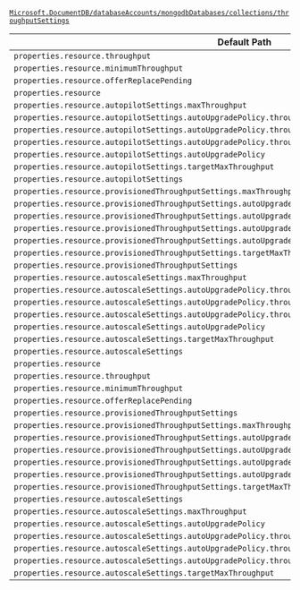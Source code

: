 [`Microsoft.DocumentDB/databaseAccounts/mongodbDatabases/collections/throughputSettings`](https://docs.microsoft.com/en-us/azure/templates/microsoft.documentdb/databaseaccounts/mongodbdatabases/collections/throughputsettings)

| Default Path | Alias |
|---|---|
| `properties.resource.throughput` | `Microsoft.DocumentDB/databaseAccounts/mongodbDatabases/collections/throughputSettings/default.resource.throughput` |
| `properties.resource.minimumThroughput` | `Microsoft.DocumentDB/databaseAccounts/mongodbDatabases/collections/throughputSettings/default.resource.minimumThroughput` |
| `properties.resource.offerReplacePending` | `Microsoft.DocumentDB/databaseAccounts/mongodbDatabases/collections/throughputSettings/default.resource.offerReplacePending` |
| `properties.resource` | `Microsoft.DocumentDB/databaseAccounts/mongodbDatabases/collections/throughputSettings/default.resource` |
| `properties.resource.autopilotSettings.maxThroughput` | `Microsoft.DocumentDB/databaseAccounts/mongodbDatabases/collections/throughputSettings/default.resource.autopilotSettings.maxThroughput` |
| `properties.resource.autopilotSettings.autoUpgradePolicy.throughputPolicy.isEnabled` | `Microsoft.DocumentDB/databaseAccounts/mongodbDatabases/collections/throughputSettings/default.resource.autopilotSettings.autoUpgradePolicy.throughputPolicy.isEnabled` |
| `properties.resource.autopilotSettings.autoUpgradePolicy.throughputPolicy.incrementPercent` | `Microsoft.DocumentDB/databaseAccounts/mongodbDatabases/collections/throughputSettings/default.resource.autopilotSettings.autoUpgradePolicy.throughputPolicy.incrementPercent` |
| `properties.resource.autopilotSettings.autoUpgradePolicy.throughputPolicy` | `Microsoft.DocumentDB/databaseAccounts/mongodbDatabases/collections/throughputSettings/default.resource.autopilotSettings.autoUpgradePolicy.throughputPolicy` |
| `properties.resource.autopilotSettings.autoUpgradePolicy` | `Microsoft.DocumentDB/databaseAccounts/mongodbDatabases/collections/throughputSettings/default.resource.autopilotSettings.autoUpgradePolicy` |
| `properties.resource.autopilotSettings.targetMaxThroughput` | `Microsoft.DocumentDB/databaseAccounts/mongodbDatabases/collections/throughputSettings/default.resource.autopilotSettings.targetMaxThroughput` |
| `properties.resource.autopilotSettings` | `Microsoft.DocumentDB/databaseAccounts/mongodbDatabases/collections/throughputSettings/default.resource.autopilotSettings` |
| `properties.resource.provisionedThroughputSettings.maxThroughput` | `Microsoft.DocumentDB/databaseAccounts/mongodbDatabases/collections/throughputSettings/default.resource.provisionedThroughputSettings.maxThroughput` |
| `properties.resource.provisionedThroughputSettings.autoUpgradePolicy.throughputPolicy.isEnabled` | `Microsoft.DocumentDB/databaseAccounts/mongodbDatabases/collections/throughputSettings/default.resource.provisionedThroughputSettings.autoUpgradePolicy.throughputPolicy.isEnabled` |
| `properties.resource.provisionedThroughputSettings.autoUpgradePolicy.throughputPolicy.incrementPercent` | `Microsoft.DocumentDB/databaseAccounts/mongodbDatabases/collections/throughputSettings/default.resource.provisionedThroughputSettings.autoUpgradePolicy.throughputPolicy.incrementPercent` |
| `properties.resource.provisionedThroughputSettings.autoUpgradePolicy.throughputPolicy` | `Microsoft.DocumentDB/databaseAccounts/mongodbDatabases/collections/throughputSettings/default.resource.provisionedThroughputSettings.autoUpgradePolicy.throughputPolicy` |
| `properties.resource.provisionedThroughputSettings.autoUpgradePolicy` | `Microsoft.DocumentDB/databaseAccounts/mongodbDatabases/collections/throughputSettings/default.resource.provisionedThroughputSettings.autoUpgradePolicy` |
| `properties.resource.provisionedThroughputSettings.targetMaxThroughput` | `Microsoft.DocumentDB/databaseAccounts/mongodbDatabases/collections/throughputSettings/default.resource.provisionedThroughputSettings.targetMaxThroughput` |
| `properties.resource.provisionedThroughputSettings` | `Microsoft.DocumentDB/databaseAccounts/mongodbDatabases/collections/throughputSettings/default.resource.provisionedThroughputSettings` |
| `properties.resource.autoscaleSettings.maxThroughput` | `Microsoft.DocumentDB/databaseAccounts/mongodbDatabases/collections/throughputSettings/default.resource.autoscaleSettings.maxThroughput` |
| `properties.resource.autoscaleSettings.autoUpgradePolicy.throughputPolicy.isEnabled` | `Microsoft.DocumentDB/databaseAccounts/mongodbDatabases/collections/throughputSettings/default.resource.autoscaleSettings.autoUpgradePolicy.throughputPolicy.isEnabled` |
| `properties.resource.autoscaleSettings.autoUpgradePolicy.throughputPolicy.incrementPercent` | `Microsoft.DocumentDB/databaseAccounts/mongodbDatabases/collections/throughputSettings/default.resource.autoscaleSettings.autoUpgradePolicy.throughputPolicy.incrementPercent` |
| `properties.resource.autoscaleSettings.autoUpgradePolicy.throughputPolicy` | `Microsoft.DocumentDB/databaseAccounts/mongodbDatabases/collections/throughputSettings/default.resource.autoscaleSettings.autoUpgradePolicy.throughputPolicy` |
| `properties.resource.autoscaleSettings.autoUpgradePolicy` | `Microsoft.DocumentDB/databaseAccounts/mongodbDatabases/collections/throughputSettings/default.resource.autoscaleSettings.autoUpgradePolicy` |
| `properties.resource.autoscaleSettings.targetMaxThroughput` | `Microsoft.DocumentDB/databaseAccounts/mongodbDatabases/collections/throughputSettings/default.resource.autoscaleSettings.targetMaxThroughput` |
| `properties.resource.autoscaleSettings` | `Microsoft.DocumentDB/databaseAccounts/mongodbDatabases/collections/throughputSettings/default.resource.autoscaleSettings` |
| `properties.resource` | `Microsoft.DocumentDB/databaseAccounts/mongodbDatabases/collections/throughputSettings/resource` |
| `properties.resource.throughput` | `Microsoft.DocumentDB/databaseAccounts/mongodbDatabases/collections/throughputSettings/resource.throughput` |
| `properties.resource.minimumThroughput` | `Microsoft.DocumentDB/databaseAccounts/mongodbDatabases/collections/throughputSettings/resource.minimumThroughput` |
| `properties.resource.offerReplacePending` | `Microsoft.DocumentDB/databaseAccounts/mongodbDatabases/collections/throughputSettings/resource.offerReplacePending` |
| `properties.resource.provisionedThroughputSettings` | `Microsoft.DocumentDB/databaseAccounts/mongodbDatabases/collections/throughputSettings/resource.provisionedThroughputSettings` |
| `properties.resource.provisionedThroughputSettings.maxThroughput` | `Microsoft.DocumentDB/databaseAccounts/mongodbDatabases/collections/throughputSettings/resource.provisionedThroughputSettings.maxThroughput` |
| `properties.resource.provisionedThroughputSettings.autoUpgradePolicy` | `Microsoft.DocumentDB/databaseAccounts/mongodbDatabases/collections/throughputSettings/resource.provisionedThroughputSettings.autoUpgradePolicy` |
| `properties.resource.provisionedThroughputSettings.autoUpgradePolicy.throughputPolicy` | `Microsoft.DocumentDB/databaseAccounts/mongodbDatabases/collections/throughputSettings/resource.provisionedThroughputSettings.autoUpgradePolicy.throughputPolicy` |
| `properties.resource.provisionedThroughputSettings.autoUpgradePolicy.throughputPolicy.isEnabled` | `Microsoft.DocumentDB/databaseAccounts/mongodbDatabases/collections/throughputSettings/resource.provisionedThroughputSettings.autoUpgradePolicy.throughputPolicy.isEnabled` |
| `properties.resource.provisionedThroughputSettings.autoUpgradePolicy.throughputPolicy.incrementPercent` | `Microsoft.DocumentDB/databaseAccounts/mongodbDatabases/collections/throughputSettings/resource.provisionedThroughputSettings.autoUpgradePolicy.throughputPolicy.incrementPercent` |
| `properties.resource.provisionedThroughputSettings.targetMaxThroughput` | `Microsoft.DocumentDB/databaseAccounts/mongodbDatabases/collections/throughputSettings/resource.provisionedThroughputSettings.targetMaxThroughput` |
| `properties.resource.autoscaleSettings` | `Microsoft.DocumentDB/databaseAccounts/mongodbDatabases/collections/throughputSettings/resource.autoscaleSettings` |
| `properties.resource.autoscaleSettings.maxThroughput` | `Microsoft.DocumentDB/databaseAccounts/mongodbDatabases/collections/throughputSettings/resource.autoscaleSettings.maxThroughput` |
| `properties.resource.autoscaleSettings.autoUpgradePolicy` | `Microsoft.DocumentDB/databaseAccounts/mongodbDatabases/collections/throughputSettings/resource.autoscaleSettings.autoUpgradePolicy` |
| `properties.resource.autoscaleSettings.autoUpgradePolicy.throughputPolicy` | `Microsoft.DocumentDB/databaseAccounts/mongodbDatabases/collections/throughputSettings/resource.autoscaleSettings.autoUpgradePolicy.throughputPolicy` |
| `properties.resource.autoscaleSettings.autoUpgradePolicy.throughputPolicy.isEnabled` | `Microsoft.DocumentDB/databaseAccounts/mongodbDatabases/collections/throughputSettings/resource.autoscaleSettings.autoUpgradePolicy.throughputPolicy.isEnabled` |
| `properties.resource.autoscaleSettings.autoUpgradePolicy.throughputPolicy.incrementPercent` | `Microsoft.DocumentDB/databaseAccounts/mongodbDatabases/collections/throughputSettings/resource.autoscaleSettings.autoUpgradePolicy.throughputPolicy.incrementPercent` |
| `properties.resource.autoscaleSettings.targetMaxThroughput` | `Microsoft.DocumentDB/databaseAccounts/mongodbDatabases/collections/throughputSettings/resource.autoscaleSettings.targetMaxThroughput` |


